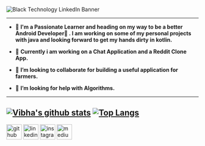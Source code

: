 ![Black Technology LinkedIn Banner](https://www.canva.com/design/DAET3KFRtGw/share/preview?token=vvewdn_-Oy48QRM0k7GNuw&role=EDITOR&utm_content=DAET3KFRtGw&utm_campaign=designshare&utm_medium=link&utm_source=sharebutton)

---

- 🔭 **I'm a Passionate Learner and heading on my way to be a better Android Developer📱 . I am working on some of my personal projects with java and looking forward to get my hands dirty in kotlin.**

- 🌱 **Currently i am working on a Chat Application and a Reddit Clone App.**

- 👯 **I’m looking to collaborate for building a useful application for farmers.**

- 🤔 **I’m looking for help with Algorithms.**

---

[![Vibha's github stats](https://github-readme-stats.vercel.app/api?username=ThakurVibha&theme=dark&show_icons=true)](https://github.com/ThakurVibha?tab=repositories)          [![Top Langs](https://github-readme-stats.vercel.app/api/top-langs/?username=ThakurVibha&layout=compact&theme=dark&show_icons=true_height=100)](https://github.com/ThakurVibha?tab=repositories)
---
[<img src='https://cdn.jsdelivr.net/npm/simple-icons@3.0.1/icons/github.svg' alt='github' height='40'>](https://github.com/https://github.com/ThakurVibha)       [<img src='https://cdn.jsdelivr.net/npm/simple-icons@3.0.1/icons/linkedin.svg' alt='linkedin' height='40'>](https://www.linkedin.com/in/vibha-thakur/)       [<img src='https://cdn.jsdelivr.net/npm/simple-icons@3.0.1/icons/instagram.svg' alt='instagram' height='40'>](https://www.instagram.com/thakur__vibha/)       [<img src='https://cdn.jsdelivr.net/npm/simple-icons@3.0.1/icons/medium.svg' alt='medium' height='40'>](https://vibhathakur39.medium.com/)  
